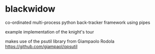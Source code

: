 # blackwidow
co-ordinated multi-process python back-tracker framework using pipes  

example implementation of the knight's tour  

makes use of the psutil library from Giampaolo Rodola  
https://github.com/giampaol/opsutil
